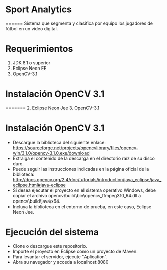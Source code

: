 # Sport Analytics
======
Sistema que segmenta y clasifica por equipo los jugadores de fútbol en un video digital.

# Requerimientos
1. JDK 8.1 o superior
2. Eclipse Neon EE
3. OpenCV-3.1

# Instalación OpenCV 3.1
=======
2. Eclipse Neon Jee
3. OpenCV-3.1

# Instalación OpenCV 3.1 
- Descargue la biblioteca del siguiente enlace: https://sourceforge.net/projects/opencvlibrary/files/opencv-win/3.1.0/opencv-3.1.0.exe/download
- Extraiga el contenido de la descarga en el directorio raíz de su disco duro.
- Puede seguir las instrucciones indicadas en la página oficial de la biblioteca: http://docs.opencv.org/2.4/doc/tutorials/introduction/java_eclipse/java_eclipse.html#java-eclipse
- Si desea ejecutar el proyecto en el sistema operativo Windows, debe copiar el archivo opencv\build\bin\opencv_ffmpeg310_64.dll a opencv\build\java\x64.
- Incluya la biblioteca en el entorno de prueba, en este caso, Eclipse Neon Jee.

# Ejecución del sistema
- Clone o descargue este repositorio.
- Importe el proyecto en Eclipse como un proyecto de Maven.
- Para levantar el servidor, ejecute "Aplication".
- Abra su navegador y acceda a localhost:8080

